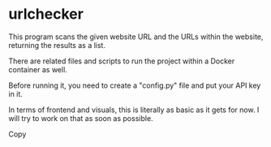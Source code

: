 # urlchecker

This program scans the given website URL and the URLs within the website, returning the results as a list.

There are related files and scripts to run the project within a Docker container as well.

Before running it, you need to create a "config.py" file and put your API key in it.

In terms of frontend and visuals, this is literally as basic as it gets for now. I will try to work on that as soon as possible.

Copy
